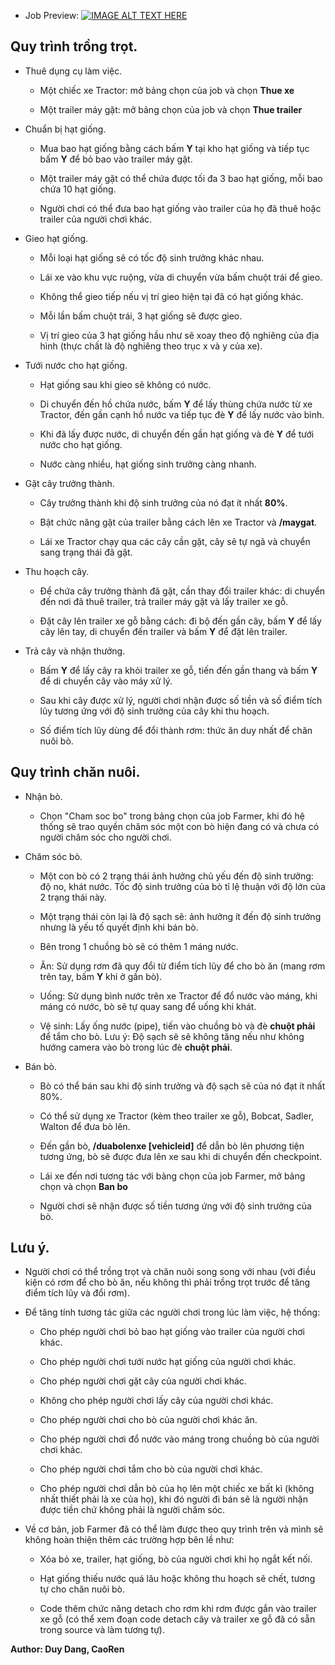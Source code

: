 - Job Preview: [![IMAGE ALT TEXT HERE](https://img.youtube.com/vi/NYJU8ZB-8eA/0.jpg)](https://www.youtube.com/watch?v=NYJU8ZB-8eA)

## Quy trình trồng trọt.

- Thuê dụng cụ làm việc.

    - Một chiếc xe Tractor: mở bảng chọn của job và chọn **Thue xe**

    - Một trailer máy gặt: mở bảng chọn của job và chọn **Thue trailer**

- Chuẩn bị hạt giống.

    - Mua bao hạt giống bằng cách bấm **Y** tại kho hạt giống và tiếp tục bấm **Y** để bỏ bao vào trailer máy gặt.

    - Một trailer máy gặt có thể chứa được tối đa 3 bao hạt giống, mỗi bao chứa 10 hạt giống.

    - Người chơi có thể đưa bao hạt giống vào trailer của họ đã thuê hoặc trailer của người chơi khác.

- Gieo hạt giống.

	- Mỗi loại hạt giống sẽ có tốc độ sinh trưởng khác nhau.

    - Lái xe vào khu vực ruộng, vừa di chuyển vừa bấm chuột trái để gieo.

    - Không thể gieo tiếp nếu vị trí gieo hiện tại đã có hạt giống khác.

    - Mỗi lần bấm chuột trái, 3 hạt giống sẽ được gieo.

    - Vị trí gieo của 3 hạt giống hầu như sẽ xoay theo độ nghiêng của địa hình (thực chất là độ nghiêng theo trục x và y của xe).

- Tưới nước cho hạt giống.

    - Hạt giống sau khi gieo sẽ không có nước.

    - Di chuyển đến hồ chứa nước, bấm **Y** để lấy thùng chứa nước từ xe Tractor, đến gần cạnh hồ nước va tiếp tục đè **Y** để lấy nước vào bình.

    - Khi đã lấy được nước, di chuyển đến gần hạt giống và đè **Y** để tưới nước cho hạt giống.

    - Nước càng nhiều, hạt giống sinh trưởng càng nhanh.

- Gặt cây trưởng thành.

    - Cây trưởng thành khi độ sinh trưởng của nó đạt ít nhất **80%**.

    - Bật chức năng gặt của trailer bằng cách lên xe Tractor và **/maygat**.

    - Lái xe Tractor chạy qua các cây cần gặt, cây sẽ tự ngã và chuyển sang trạng thái đã gặt.

- Thu hoạch cây.

    - Để chứa cây trưởng thành đã gặt, cần thay đổi trailer khác: di chuyển đến nơi đã thuê trailer, trả trailer máy gặt và lấy trailer xe gỗ.

    - Đặt cây lên trailer xe gỗ bằng cách: đi bộ đến gần cây, bấm **Y** để lấy cây lên tay, di chuyển đến trailer và bấm **Y** để đặt lên trailer.

- Trả cây và nhận thưởng.

    - Bấm **Y** để lấy cây ra khỏi trailer xe gỗ, tiến đến gần thang và bấm **Y** để di chuyển cây vào máy xử lý.

    - Sau khi cây được xử lý, người chơi nhận được số tiền và số điểm tích lũy tương ứng với độ sinh trưởng của cây khi thu hoạch.

    - Số điểm tích lũy dùng để đổi thành rơm: thức ăn duy nhất để chăn nuôi bò.

## Quy trình chăn nuôi.

- Nhận bò.

	- Chọn "Cham soc bo" trong bảng chọn của job Farmer, khi đó hệ thống sẽ trao quyền chăm sóc một con bò hiện đang có và chưa có người chăm sóc cho người chơi.

- Chăm sóc bò.

    - Một con bò có 2 trạng thái ảnh hưởng chủ yếu đến độ sinh trưởng: độ no, khát nước. Tốc độ sinh trưởng của bò tỉ lệ thuận với độ lớn của 2 trạng thái này.

    - Một trạng thái còn lại là độ sạch sẽ: ảnh hưởng ít đến độ sinh trưởng nhưng là yếu tố quyết định khi bán bò.

    - Bên trong 1 chuồng bò sẽ có thêm 1 máng nước.

    - Ăn: Sử dụng rơm đã quy đổi từ điểm tích lũy để cho bò ăn (mang rơm trên tay, bấm **Y** khi ở gần bò).

    - Uống: Sử dụng bình nước trên xe Tractor để đổ nước vào máng, khi máng có nước, bò sẽ tự quay sang để uống khi khát.

    - Vệ sinh: Lấy ống nước (pipe), tiến vào chuồng bò và đè **chuột phải** để tắm cho bò. Lưu ý: Độ sạch sẽ sẽ không tăng nếu như không hướng camera vào bò trong lúc đè **chuột phải**.

- Bán bò.

    - Bò có thể bán sau khi độ sinh trưởng và độ sạch sẽ của nó đạt ít nhất 80%.

	- Có thể sử dụng xe Tractor (kèm theo trailer xe gỗ), Bobcat, Sadler, Walton để đưa bò lên.

    - Đến gần bò, **/duabolenxe [vehicleid]** để dẫn bò lên phương tiện tương ứng, bò sẽ được đưa lên xe sau khi di chuyển đến checkpoint.

    - Lái xe đến nơi tương tác với bảng chọn của job Farmer, mở bảng chọn và chọn **Ban bo**

     - Người chơi sẽ nhận được số tiền tương ứng với độ sinh trưởng của bò.

## Lưu ý.

- Người chơi có thể trồng trọt và chăn nuôi song song với nhau (với điều kiện có rơm để cho bò ăn, nếu không thì phải trồng trọt trước để tăng điểm tích lũy và đổi rơm).

- Để tăng tính tương tác giữa các người chơi trong lúc làm việc, hệ thống:

	- Cho phép người chơi bỏ bao hạt giống vào trailer của người chơi khác.

	- Cho phép người chơi tưới nước hạt giống của người chơi khác.

	- Cho phép người chơi gặt cây của người chơi khác.

	- Không cho phép người chơi lấy cây của người chơi khác.

	- Cho phép người chơi cho bò của người chơi khác ăn.

	- Cho phép người chơi đổ nước vào máng trong chuồng bò của người chơi khác.

	- Cho phép người chơi tắm cho bò của người chơi khác.

	- Cho phép người chơi dẫn bò của họ lên một chiếc xe bất kì (không nhất thiết phải là xe của họ), khi đó người đi bán sẽ là người nhận được tiền chứ không phải là người chăm sóc.

- Về cơ bản, job Farmer đã có thể làm được theo quy trình trên và mình sẽ không hoàn thiện thêm các trường hợp bên lề như:

	- Xóa bỏ xe, trailer, hạt giống, bò của người chơi khi họ ngắt kết nối.

	- Hạt giống thiếu nước quá lâu hoặc không thu hoạch sẽ chết, tương tự cho chăn nuôi bò.

	- Code thêm chức năng detach cho rơm khi rơm được gắn vào trailer xe gỗ (có thể xem đoạn code detach cây và trailer xe gỗ đã có sẵn trong source và làm tương tự).

**Author: Duy Dang, CaoRen**
